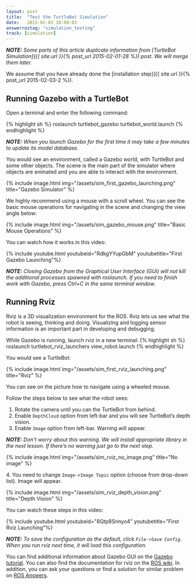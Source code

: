 ```yaml
---
layout: post
title:  "Test the TurtleBot Simulation"
date:   2015-02-03 10:00:03
answerrostag: "simulation_testing"
track: [simulation]
---
```


***NOTE:*** *Some parts of this article duplicate information from [TurtleBot Simulation]({{ site.url }}{% post_url 2015-02-01-28 %}) post. We will merge them later.*

We assume that you have already done the [installation step]({{ site.url }}{% post_url 2015-02-03-2 %}).

## Running Gazebo with a TurtleBot

Open a terminal and enter the following command:

{% highlight sh %}
roslaunch turtlebot_gazebo turtlebot_world.launch
{% endhighlight %}

***NOTE:*** *When you launch Gazebo for the first time it may take a few minutes to update its model database.*

You would see an environment, called a Gazebo world, with TurtleBot and some other objects. The scene is the main part of the simulator where objects are animated and you are able to interact with the environment.

{% include image.html img="/assets/sim_first_gazebo_launching.png" title="Gazebo Simulator" %}

 We highly recommend using a mouse with a scroll wheel. You can see the basic mouse operations for navigating in the scene and changing the view angle below:

{% include image.html img="/assets/sim_gazebo_mouse.png" title="Basic Mouse Operations" %}

You can watch how it works in this video:

{% include youtube.html youtubeid="RdkgYYupGbM" youtubetitle="First Gazebo Launching"%}

***NOTE:*** *Closing Gazebo from the Graphical User Interface (GUI) will not kill the additional processes spawned with roslaunch. If you need to finish work with Gazebo, press Ctrl+C in the same terminal window.*

## Running Rviz

Rviz is a 3D visualization environment for the ROS. Rviz lets us see what the robot is seeing, thinking and doing. Visualizing and logging sensor information is an important part in developing and debugging.

While Gazebo is running, launch rviz in a new terminal:
{% highlight sh %}
roslaunch turtlebot_rviz_launchers view_robot.launch
{% endhighlight %}

You would see a TurtleBot:

{% include image.html img="/assets/sim_first_rviz_launching.png" title="Rviz" %}

You can see on the picture how to navigate using a wheeled mouse.

Follow the steps below to see what the robot sees:

1. Rotate the camera until you can the TurtleBot from behind.
2. Enable `DepthCloud` option from left-bar and you will see TurtleBot’s depth vision.
3. Enable `Image` option from left-bar. Warning will appear.

***NOTE:*** *Don't worry about this warning. We will install appropriate library in the next lesson. If there’s no warning just go to the next step.*

{% include image.html img="/assets/sim_rviz_no_image.png" title="No image" %}

4\. You need to change `Image->Image Topic` option (choose from drop-down list). Image will appear.

{% include image.html img="/assets/sim_rviz_depth_vision.png" title="Depth Vision" %}

You can watch these steps in this video:

{% include youtube.html youtubeid="8Qtp8Snnyo4" youtubetitle="First Rviz Launching"%}

***NOTE:*** *To save the configuration as the default, click `File->Save Config`. When you run rviz next time, it will load this configuration.*

You can find additional information about Gazebo GUI on the [Gazebo tutorial](http://gazebosim.org/tutorials?cat=get_started). You can also find the documentation for rviz on the [ROS wiki](http://wiki.ros.org/rviz). In addition, you can ask your questions or find a solution for similar problem on [ROS Answers](http://answers.ros.org/questions/).
